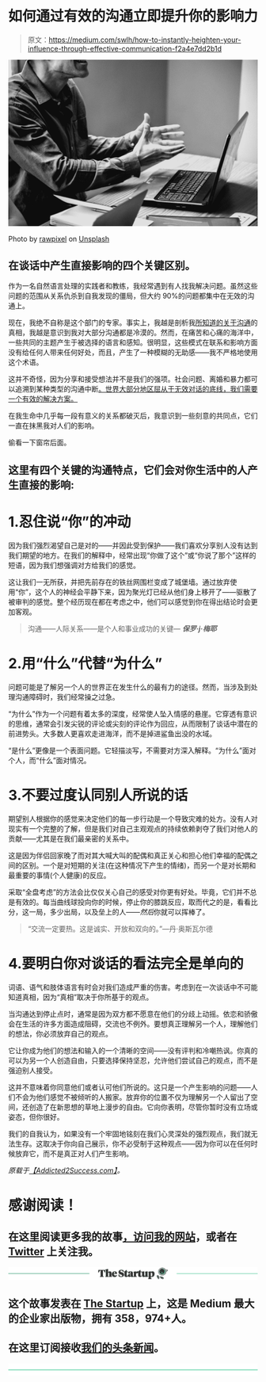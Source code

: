 # 如何通过有效的沟通立即提升你的影响力

> 原文：<https://medium.com/swlh/how-to-instantly-heighten-your-influence-through-effective-communication-f2a4e7dd2b1d>

![](img/8c57a6509f61c11e56f2351c1028b01e.png)

Photo by [rawpixel](https://unsplash.com/@rawpixel?utm_source=medium&utm_medium=referral) on [Unsplash](https://unsplash.com?utm_source=medium&utm_medium=referral)

## 在谈话中产生直接影响的四个关键区别。

作为一名自然语言处理的实践者和教练，我经常遇到有人找我解决问题。虽然这些问题的范围从关系仇杀到自我发现的僵局，但大约 90%的问题都集中在无效的沟通上。

现在，我绝不自称是这个部门的专家。事实上，我越是剖析我[所知道的关于沟通](https://addicted2success.com/life/how-to-remain-powerful-and-authentic-in-your-everyday-conversations/)的真相，我越是意识到我对大部分沟通都是冷漠的。然而，在痛苦和心痛的海洋中，一些共同的主题产生于被选择的语言和感知。很明显，这些模式在联系和影响方面没有给任何人带来任何好处，而且，产生了一种模糊的无助感——我不严格地使用这个术语。

这并不奇怪，因为分享和接受想法并不是我们的强项。社会问题、离婚和暴力都可以追溯到某种类型的沟通中断[。世界大部分地区屈从于无效对话的底线，我们需要一个有效的解决方案。](https://addicted2success.com/success-advice/mastering-these-5-communications-skills-will-help-you-better-understand-others-and-yourself/)

在我生命中几乎每一段有意义的关系都破灭后，我意识到一些刻意的共同点，它们一直在抹黑我对人们的影响。

偷看一下窗帘后面。

## 这里有四个关键的沟通特点，它们会对你生活中的人产生直接的影响:

# 1.忍住说“你”的冲动

因为我们强烈渴望自己是对的——并因此受到保护——我们喜欢分享别人没有达到我们期望的地方。在我们的解释中，经常出现“你做了这个”或“你说了那个”这样的短语，因为我们想强调对方给我们的感觉。

这让我们一无所获，并把先前存在的铁丝网围栏变成了城堡墙。通过放弃使用“你”，这个人的神经会平静下来，因为聚光灯已经从他们身上移开了——驱散了被审判的感觉。整个经历现在都在考虑之中，他们可以感觉到你在得出结论时会更加客观。

> 沟通——人际关系——是个人和事业成功的关键— ***保罗·j·梅耶***

# 2.用“什么”代替“为什么”

问题可能是了解另一个人的世界正在发生什么的最有力的途径。然而，当涉及到处理沟通障碍时，我们经常操之过急。

“为什么”作为一个问题有着太多的深度，经常使人坠入情感的悬崖。它穿透有意识的思维，通常会引发尖锐的评论或尖刻的评论作为回应，从而限制了谈话中潜在的前进势头。大多数人更喜欢走进海洋，而不是掉进鲨鱼出没的水域。

“是什么”更像是一个表面问题。它轻描淡写，不需要对方深入解释。“为什么”面对个人，而“什么”面对情况。

# 3.不要过度认同别人所说的话

期望别人根据你的感觉来决定他们的每一步行动是一个导致灾难的处方。没有人对现实有一个完整的了解，但是我们对自己主观观点的持续依赖剥夺了我们对他人的贡献——尤其是在我们最亲密的关系中。

这是因为伴侣回家晚了而对其大喊大叫的配偶和真正关心和担心他们幸福的配偶之间的区别。一个是对短期的关注(在这种情况下产生的情绪)，而另一个是对长期和最重要的事情(个人健康)的反应。

采取“全盘考虑”的方法会比仅仅关心自己的感受对你更有好处。毕竟，它们并不总是有效的。每当曲线球投向你的时候，停止你的膝跳反应，取而代之的是，看看比分，这一局，多少出局，以及垒上的人——*然后*你就可以挥棒了。

> “交流一定要热。这是诚实、开放和双向的。”—丹·奥斯瓦尔德

# 4.要明白你对谈话的看法完全是单向的

词语、语气和肢体语言有时会对我们造成严重的伤害。考虑到在一次谈话中不可能知道真相，因为“真相”取决于你所基于的观点。

当沟通达到停止点时，通常是因为双方都不愿意在他们的分歧上动摇。依恋和骄傲会在生活的许多方面造成阻碍，交流也不例外。要想真正理解另一个人，理解他们的想法，你必须放弃自己的观点。

它让你成为他们的想法和输入的一个清晰的空间——没有评判和冷嘲热讽。你真的可以为另一个人创造自由，只要选择保持坚忍，允许他们尝试自己的观点，而不是强迫别人接受。

这并不意味着你同意他们或者认可他们所说的。这只是一个产生影响的问题——人们不会为他们感觉不被倾听的人搬家。放弃你的位置不仅为理解另一个人留出了空间，还创造了在新思想的草地上漫步的自由。它向你表明，尽管你暂时没有立场或姿态，但你很好。

我们的自我认为，如果没有一个牢固地铭刻在我们心灵深处的强烈观点，我们就无法生存。这取决于你向自己展示，你不必受制于这种观点——因为你可以在任何时候放弃它，而不是真正对人们产生影响。

*原载于*[*【Addicted2Success.com】*](https://addicted2success.com/life/how-to-instantly-heighten-your-influence-through-effective-communication/)*。*

# 感谢阅读！

## 在这里阅读更多我的故事[，访问我的](/@DanielJWhalen)[网站](http://www.danieljwhalen.com)，或者在 [Twitter](https://mobile.twitter.com/DanielJWhalen) 上关注我。

[![](img/308a8d84fb9b2fab43d66c117fcc4bb4.png)](https://medium.com/swlh)

## 这个故事发表在 [The Startup](https://medium.com/swlh) 上，这是 Medium 最大的企业家出版物，拥有 358，974+人。

## 在这里订阅接收[我们的头条新闻](http://growthsupply.com/the-startup-newsletter/)。

[![](img/b0164736ea17a63403e660de5dedf91a.png)](https://medium.com/swlh)